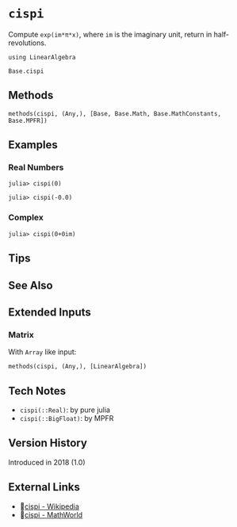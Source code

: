 # `cispi`

Compute `exp(im*π*x)`, where `im` is the imaginary unit,
return in half-revolutions.

```@setup repl_only
using LinearAlgebra
```
```@docs
Base.cispi
```


## Methods

```@repl
methods(cispi, (Any,), [Base, Base.Math, Base.MathConstants, Base.MPFR])
```


## Examples

### Real Numbers
```jldoctest
julia> cispi(0)

julia> cispi(-0.0)
```

### Complex
```jldoctest
julia> cispi(0+0im)
```

## Tips


## See Also



## Extended Inputs

### Matrix
With `Array` like input:
```@repl repl_only
methods(cispi, (Any,), [LinearAlgebra])
```


## Tech Notes

- `cispi(::Real)`: by pure julia
- `cispi(::BigFloat)`: by MPFR


## Version History

Introduced in 2018 (1.0)


## External Links
- 🔗[cispi - Wikipedia](https://en.wikipedia.org/wiki/ )
- 🔗[cispi - MathWorld](https://mathworld.wolfram.com/ )
